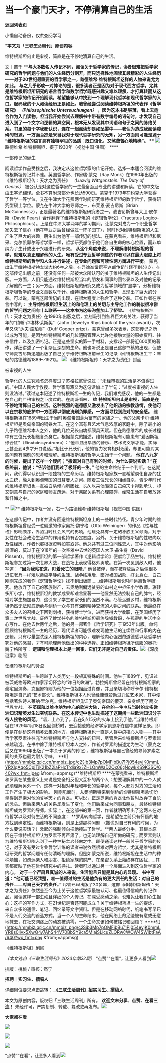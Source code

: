 # 当一个豪门天才，不停清算自己的生活

[**返回列表页**](/gzh/三联生活周刊)

小懒自动备份，仅供查阅学习

***本文为「三联生活周刊」原创内容**  

  
  

维特根斯坦何止是审视，简直是在不停地清算自己的生活。

  
  
文｜苗千
****与大多数名人传记不同，阅读关于哲学家的传记，读者很难把哲学家研究的哲学问题与他们的人生经历分割开，而只选择性地阅读其最精彩的人生经历——对于20世纪最重要的哲学家之一，路德维希·维特根斯坦这样的人物来说尤为如此。
与之几乎形成一对悖论的是，很多读者正是因为对于现代西方哲学，尤其是维特根斯坦所研究的语言哲学和数学哲学既感兴趣又难以理解，才打算转而从这位哲学家的传记开始阅读，希望能够从中找到一个理解现代哲学和现代哲学家的入口。起码我的个人阅读经历正是如此。我曾经尝试阅读维特根斯坦的代表作《哲学研究》
_（Philosophische Untersuchungen）_
，因为这本书足够薄，看上去适合作为入门读物。但当我开始尝试去理解书中带有数字编号的语句时，才发现自己进入到了一个文字和逻辑的异空间，根本无从发现其中词语和句子之间的脉络关系。书里的每个字我都认识，连在一起阅读却是如坠雾中——我认为造成我阅读障碍的根源，一方面当然是来自我对于现代哲学研究的无知，另一方面则可能是源于
**“维特根斯坦的语言具有独特罕见的品质：既口语化，又煞费苦心地精确”。** **
**![](https://mmbiz.qpic.cn/sz_mmbiz_jpg/mscgUN7TcTIP7C9lREdHgJ4hnlUFQnUcMiablSPXvC6v8nUksCeBTGOVbhupibVwyRARarg9pAHPLia2mTxCoYy0g/640?wx_fmt=jpeg)****
路德维希·维特根斯坦，摄于1930年（视觉中国 供图） ****

一部传记的诞生

阅读哲学作品受挫之后，我决定从这位哲学家的传记开始。选择一本适合阅读的维特根斯坦传记并不难。英国哲学家、作家瑞·蒙克（Ray
Monk）在1990年出版的《维特根斯坦传：天才之为责任》 _（Ludwig Wittgenstein: The Duty of Genius）_
被公认是对这位哲学家的一生最全面且专业的讲述和解读。它的中文版由王宇光翻译。全书不算附录部分也长达590页。蒙克于1979年在约克大学获得了哲学一等学位，又在牛津大学花费两年时间研究维特根斯坦的数学哲学，获得研究型硕士学位。蒙克在牛津大学的导师之一，布莱恩·麦吉尼斯（Brian
McGuinnessz），正是最著名的维特根斯坦研究者之一。麦吉尼斯曾与大卫·皮尔斯（David
Pears）合作翻译了维特根斯坦的《逻辑哲学论》（Tractatus Logico-
Philosophicus）。正是在牛津大学两年的学习期间，让蒙克对成为一个职业哲学家失去了信心（他在毕业之后曾经做过一阵子园丁），同时也对维特根斯坦的人生产生了巨大的兴趣，萌生出为他写一部传记的想法。在蒙克看来，维特根斯坦和尼采、克尔凯郭尔等哲学家一样，哲学研究都位于他们各自生命的核心位置，而非单纯为了生计或出于兴趣进行的研究。
**从这个角度来说，不理解维特根斯坦的哲学，就难以真正理解他的人生。唯有受过专业哲学训练的作者可以在最大限度上将维特根斯坦的哲学和人生并行讲述，在专业问题和可读性两方面进行平衡。**
蒙克出生于维特根斯特去世大约6年之后，在开始准备撰写这部传记时还不到30岁。在这部传记出版之前，还没有任何一部被大众所认可的关于维特根斯坦的人生传记出版。一方面，人们只能通过维特根斯坦当年的朋友和同事的回忆录以及对他的记录了解他的一生；另一方面，维特根斯坦的研究又成为哲学领域的“显学”，分析维特根斯坦哲学的专业文章数以千计。维特根斯坦的人生和哲学，呈现出了巨大的分裂。可以说，蒙克这部传记的出现，在很大程度上弥合了这种分裂。正如作者在序言中写的：
**主导维特根斯坦生活上的和伦理上的关切与主导他工作的貌似很冷僻的哲学问题之间有什么联系——这本书为这条沟壑加上了桥梁。**
《维特根斯坦传：天才之为责任》在1990年出版之后，立刻吸引到各界巨大的关注，获得了当年的“约翰·卢埃林·莱斯奖”（John Llewellyn Rhys
book of the year award），次年又获“达夫·库珀奖”（Duff Cooper
prize）。蒙克曾经多次表示，这部传记之所以成为可能，是因为维特根斯坦的几位遗稿管理人允许他接触大量的原始资料、往来信件，以及加密札记。正是这些坚实的第一手材料，支撑起一部将近600页的著作，详细讲述了一个复杂且深刻的生命。他也听说正是自己这部书稿的出现，促使导师麦吉尼斯迅速出版了自己关于维特根斯坦前半生的记录《维特根斯坦生平：年轻的路德维希1889～1921》。
**![](https://mmbiz.qpic.cn/sz_mmbiz_jpg/mscgUN7TcTIP7C9lREdHgJ4hnlUFQnUceot2m5TicvhmLwcPxHKd2F7cV5LtGtPYm8qL3yia0ztEcD0kdCuUX71A/640?wx_fmt=jpeg)**
《维特根斯坦传：天才之为责任》封面·

被审视的人生

哲学化的人生究竟该怎样度过？苏格拉底曾说过：“未经审视的生活是不值得过的。”中国人民大学教授、哲学家周濂又为这句话加上了半句：“过度被审视的人生则没法过。”读过这本记述了维特根斯坦一生的传记，我们难免感叹，他的一生都是在自己的严格审视之下度过的。在周濂看来，
**维**
**特根斯坦何止是审视，简直是在不停地清算自己的生活。这种强烈的道德感又激发出了他炽热的宗教热情，使他可以在宗教的庇护中一方面得以彻底洗刷负罪感，一方面寻找到绝对的安全感。**
维特根斯坦在1889年出生于当时奥匈帝国最为富有的家族之一。他的父亲卡尔·维特根斯坦是奥匈帝国的钢铁大王。在这个富有且艺术气息浓厚的家庭中，除了最小的儿子路德维希本人之外，他的几位兄长自幼都颇具天赋。但在路德维希的成长过程中有三位兄长相继自杀身亡。根据蒙克的描述，维特根斯坦有可能患有“爱因斯坦综合征”（Einstein
syndrome）：“他未显出早熟的音乐、艺术或文学才能，实际上甚至到4岁才开口说话。”相比于兄长们，他的智力发育相对迟缓，却更可能对某些问题有深刻的思考和理解。维特根斯坦的哲学人生始于一个问题。
**他在八九岁的时候，提出了这样一个疑问；“撒谎对自己有利的时候，为什么要说实话？”在临终前，他说：“告诉他们我过了极好的一生。”**
他的生命终结于一个判断。在这期间，我们得以认识到一段独特的生命历程。维特根斯坦家族一直希望淡化自身的犹太血统，融入到奥匈帝国的日耳曼人之间。随着三位兄长的相继自杀，青少年时代的维特根斯坦也一直被自杀倾向所困扰，长久以来他渴望自己的天才得到承认，却又刻意与自己的家庭和师友疏远，对于亲密关系有心理障碍，经常生活在自我放逐和忏悔之中。

 **
**![](https://mmbiz.qpic.cn/sz_mmbiz_jpg/mscgUN7TcTIP7C9lREdHgJ4hnlUFQnUcxFx4ysxYpSQInkInu0t0iaqxBjpnWLEHTBDHjGdgbgM06rKnxjJWgzQ/640?wx_fmt=jpeg)****
维特根斯坦一家，右一为路德维希·维特根斯坦（视觉中国 供图）

在这部传记中，作者并没有回避维特根斯坦身上的一些时代特征。青少年时期的维特根斯坦曾经受一位偏激的作家奥托·魏宁格（Otto
Weininger）的作品《性与性格》影响颇深，外加当时社会风气的影响，他难免具有一定的种族主义倾向，对于女性在社会政治生活中的作用也持有否定态度。另外，关于维特根斯坦的性取向以及性经历，作者也都根据资料如实叙述。他总共有过三位同性恋人，其中对他影响最深的，莫过于在1918年的一次空难中去世的英国人大卫·品生特（David
Pinsent）。维特根斯坦的第一部哲学著作《逻辑哲学论》便献给了品生特。维特根斯坦参加过第一次世界大战，在战场上表现得格外勇敢。在第一次见到敌人时，他写道：
**“因为我站在这，盯着死亡的眼睛。”**
他曾被俘，而在被释放后之后像很多退伍老兵一样难以适应平静的生活。战争结束后，面对祖国战败，好友身亡，自己刚刚完成的著作《逻辑哲学论》找不到出版商……维特根斯坦长时间远离哲学研究。他放弃了自己的家族财产，去奥地利偏远贫穷的山村之中担任小学教师。辗转多所小学，维特根斯坦的教学成果却难言显著——他显然无法控制自己的脾气，经常对学生施加暴力，这引来了学生和家长们的强烈不满。尽管远避乡村，维特根斯坦仍然无法彻底断绝与剑桥一众与其有深刻精神交流的人物之间的联系。他最终在众多友人的召唤之下回到剑桥，获得博士学位，进而获得大学教职，在英国经历了第二次世界大战。厌倦了教学任务的维特根斯坦最终辞掉教职，在孤寂的生活中全心写作。在他去世两年之后，他的另一部著作《哲学研究》于1953年出版。单纯回顾维特根斯坦一生的经历，现代读者可能很难发现他生活的连续性和行事的内在逻辑。只有尽量尝试深入维特根斯坦的内心，理解他内心强烈的道德感以及哲学研究对他的感召，才有可能理解他做出的种种选择。正如维特根斯坦所信服的奥托·魏宁格所写：
**逻辑和伦理根本上是一回事，它们无非是对自己的责任。**![](https://mmbiz.qpic.cn/mmbiz_jpg/c2Sib3Mp7pOMFibBu71Pj054evjK0mmLYRdLnIDlLjzy4QtujykTQFhvqiaGHvanj14E9VPPDVDb0nIgWZshIK9qQ/640?wx_fmt=jpeg&from;=appmsg)《深度谜案》剧照  

在维特根斯坦的身边

维特根斯坦的一生跨越了人类历史一段极其特殊的时间。他生于1889年，见识过被茨威格等欧洲作家深切怀念的“昨日的欧洲”。勃拉姆斯曾经常在维特根斯坦家的豪宅里演奏，克里姆特则为他的一位姐姐画过肖像，并且亲切地称呼卡尔·维特根斯坦是自己的“艺术部长”。维特根斯坦本人也曾经慷慨赞助过几位艺术家，其中便包括著名诗人莱纳·里尔克。维特根斯坦见证了奥匈帝国的覆灭，亲身经历了两次世界大战。
**在英国和以维也纳为中心的欧洲大陆，在他的一生中与当时的众多欧洲知识精英发生过密切联系。在这本传记中也生动描述了这期间一些欧洲知识分子待人接物的风范。**
“唔，上帝到了。我在5点15分的火车上接到了他。”当维特根斯坦在1929年1月18日返回剑桥时，去迎接他的经济学家凯恩斯在信中这样记录。即便是在剑桥这样精英云集的地方，维特根斯坦也一直是人群中的核心人物——其中哲学家罗素往往充当维特根斯坦与他人交往的纽带，尽管后来维特根斯坦与罗素越来越疏远。在书中除了维特根斯坦本人之外，作者对罗素的描述尤为生动（蒙克之后又在1996年出版了一本关于罗素的传记），维特根斯坦与自己曾经的导师罗素之间的关系也最为耐人寻味。
**![](https://mmbiz.qpic.cn/mmbiz_jpg/c2Sib3Mp7pOMFibBu71Pj054evjK0mmLYRXlqAqo5CpjTjK21bZ2iaPHcTrdia9x3ZHLOmWaD2Ox06gNowkKS9K3SQ/640?wx_fmt=jpeg
&from;=appmsg)**维特根斯坦
****在蒙克看来，维特根斯坦和罗素在某些意义上来说是完全相反但又互补的两个人：想要理解其中的一个人就必须理解另外一个。这样一对相对年轻和年长的哲学家，每个人都对对方的生活和工作产生了极大的影响。
刚刚见面时，从曼彻斯特来到剑桥的维特根斯坦急切盼望得到罗素对他的哲学天才的肯定。可以说，正是罗素的肯定让他暂时放弃了自杀的念头。但后来两人的关系却发生了变化，他们后来成为同事和朋友，最终维特根斯坦成为罗素的导师。实际上，在这部书的第一页，作者就明确写出了这两人在对待哲学以及对待生活的不同态度：
**罗素转向哲学，是希望在之前只有怀疑的地方找到确定性。而维特根斯坦，则是上述那种问题
（撒谎对自己有利的时候，为什么要说实话？）激起的强制倾向把他拽进了哲学。**两人最终分手，其根本原因在于维特根斯坦认为罗素不再严肃了，也无法理解自己所做的研究；而罗素则认为维特根斯坦陷入到了一种神秘主义倾向之中。即便通读这样一部关于哲学家的传记，对于没有受过专业哲学训练的读者来说依然很难对西方哲学，尤其是维特根斯坦研究的哲学问题有任何清晰的理解。但是如蒙克所说，维特根斯坦在生活中的种种烦恼，如疏远亲人和朋友、拒绝家族的财产、在亲密关系上始终存在困扰……其实都反映了他在哲学研究中的挣扎。读者可以通过另一个层面进入到这位哲学家的内心。
**对于一个严肃且真诚的人来说，生活能且只能是其内心的显现。**
**书中写道：“他可能已经清楚，唯一值得过的生活是他负有的更大责任的生活：对自己的责任——对自己天才的责任。”**
尽管已经出版了30多年，这部《维特根斯坦传：天才之为责任》依然是至今为止关于这位哲学家最被认可、也最值得信赖的传记作品。阅读这样一部生动且详细的个人传记，在深受感动之余，也难免让我们心生担心：这样的写作方式，在21世纪是否还可能成立？关于维特根斯坦一生的提炼，来自众多的通信、笔记、回忆录等文字资料。但是在移动网络时代，纸笔书写早已不是人们交流的首选方式。当一个人的生命结束，他在网络上的足迹被有意或无意地抹去，在社交网络上的动态被清零，一个生命又该如何被铭记和回顾？
****![](https://mmbiz.qpic.cn/mmbiz_png/c2Sib3Mp7pOMFibBu71Pj054evjK0mmLYR8s0lIvx5XwQ4y7AhS44V70BbSY9oa5MiajSLicuZLQRwCWOW4SWibtFaA/640?wx_fmt=png
&from;=appmsg)

《维特根斯坦》剧照

 _（本文选自《三联生活周刊》2023年第32期）_
“点赞”“在看”，让更多人看到![](https://mmbiz.qpic.cn/mmbiz_gif/c2Sib3Mp7pON9hkSZwdTibRHNZSMPyiapUCHJwlyoZVBC3SfmPmF0VKjkm3NiaToQloHFJ6icyicqZnqgXp6pSQJt5gg/640?wx_fmt=gif&from;=appmsg&wxfrom;=5&wx;_lazy=1&tp;=webp)  
  
  
  
  
  

排版：桃桃 / 审核：然宁

  
 **招聘｜实习生、撰稿人**  

详细岗位要求点击跳转：[
**《三联生活周刊》招实习生、撰稿人**](http://mp.weixin.qq.com/s?__biz=MTc5MTU3NTYyMQ==&mid=2651136871&idx=3&sn=f1c0777fe9d31881e5dfca68ebc2937f&chksm=5907324d6e70bb5b3546dfe1c7b31b5fe05664bebbf36356ba9a1a352e0678444cad62875ad4&scene=21#wechat_redirect)

本文为原创内容，版权归「三联生活周刊」所有。 **欢迎文末分享、点赞、在看三连！**
未经许可，严禁复制、转载、篡改或再发布。![](https://mmbiz.qpic.cn/sz_mmbiz_png/Gg7Qtoh7Aic9ZTmAdCc80b4nD7xicgPt863QWU7oNswDx19XrjfTtSl8QwatY2EEZGuNd1WRRiapDZjcDhTnNYmBg/640?wx_fmt=other&wxfrom;=5&wx;_lazy=1&wx;_co=1&retryload;=1&tp;=webp)

 **大家都在看**

  
[![](https://mmbiz.qpic.cn/mmbiz_jpg/c2Sib3Mp7pOPtDyJvbE9nvz1ia7VDEInM5VTMMiatuxtqzAGv111alUhzyibgs2jNtgcDeI5ONNqAIlOwtaGgL6hUw/640?wx_fmt=other&wxfrom;=5&wx;_lazy=1&wx;_co=1&tp;=webp)](http://mp.weixin.qq.com/s?__biz=MTc5MTU3NTYyMQ==&mid=2651418171&idx=2&sn=0c8802833d822ef2f1f05d5bc4a143ea&chksm=590b7f116e7cf6079232eebe3f021dcfd98e4de8daa862255cf9581497aed6fdd523cb136646&scene=21#wechat_redirect)  

![](https://mmbiz.qpic.cn/sz_mmbiz_png/Gg7Qtoh7Aic9ZTmAdCc80b4nD7xicgPt86k1kgpU51hWCHjV92ryhVW35PLCvLhxLw9XDhXjgeDyZhHSx5EbRcfg/640?wx_fmt=other&wxfrom;=5&wx;_lazy=1&wx;_co=1&retryload;=1&tp;=webp)

  

[![](https://mmbiz.qpic.cn/mmbiz_jpg/c2Sib3Mp7pOOscRuZrCibCxsE1u7UtPialkZVdnsVfBBVIibicXz2dOryRyANicobSjntgBDLQWwVDLqIjZ68BicsnwDQ/640?wx_fmt=other&from;=appmsg&wxfrom;=5&wx;_lazy=1&wx;_co=1&tp;=webp)]()

  
  
“点赞”“在看”，让更多人看到![](https://mmbiz.qpic.cn/mmbiz_gif/c2Sib3Mp7pON9hkSZwdTibRHNZSMPyiapUCHJwlyoZVBC3SfmPmF0VKjkm3NiaToQloHFJ6icyicqZnqgXp6pSQJt5gg/640?wx_fmt=gif&from;=appmsg&wxfrom;=5&wx;_lazy=1&tp;=webp)


